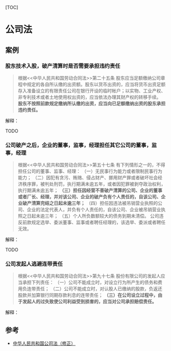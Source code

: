 [TOC]

# 公司法



## 案例

### 股东技术入股，破产清算时是否需要承担违约责任

> 根据<<中华人民共和国劳动合同法>>第二十五条  股东应当足额缴纳公司章程中规定的各自所认缴的出资额。股东以货币出资的，应当将货币出资足额存入准备设立的有限责任公司在银行开设的临时帐户；以实物、工业产权、非专利技术或者土地使用权出资的，应当依法办理其财产权的转移手续。
>     **股东不按照前款规定缴纳所认缴的出资，应当向已足额缴纳出资的股东承担违约责任。**

解释：

TODO

### 公司破产之后，企业的董事，监事，经理担任其它公司的董事，监事，经理

> 根据<<中华人民共和国劳动合同法>>第五十七条  有下列情形之一的，不得担任公司的董事、监事、经理：
>     （一）无民事行为能力或者限制民事行为能力；
>     （二）因犯有贪污、贿赂、侵占财产、挪用财产罪或者破坏社会经济秩序罪，被判处刑罚，执行期满未逾五年，或者因犯罪被剥夺政治权利，执行期满未逾五年；
>     **（三）担任因经营不善破产清算的公司、企业的董事或者厂长、经理，并对该公司、企业的破产负有个人责任的，自该公司、企业破产清算完结之日起未逾三年；**
>     （四）担任因违法被吊销营业执照的公司、企业的法定代表人，并负有个人责任的，自该公司、企业被吊销营业执照之日起未逾三年；
>     （五）个人所负数额较大的债务到期未清偿。
>     公司违反前款规定选举、委派董事、监事或者聘任经理的，该选举、委派或者聘任无效。

解释：

TODO

### 公司发起人逃避连带责任

> 根据<<中华人民共和国劳动合同法>>第九十七条  股份有限公司的发起人应当承担下列责任：
>     （一）公司不能成立时，对设立行为所产生的债务和费用负连带责任；
>     （二）公司不能成立时，对认股人已缴纳的股款，负返还股款并加算银行同期存款利息的连带责任；
>     **（三）在公司设立过程中，由于发起人的过失致使公司利益受到损害的，应当对公司承担赔偿责任。**

解释：

## 参考

- [中华人民共和国公司法（修正）](http://www.npc.gov.cn/wxzl/gongbao/2000-12/05/content_5004758.htm)


